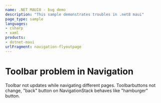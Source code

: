 ```yaml
---
name: .NET MAUI8 - bug demo
description: "This sample demonstrates troubles in .net8 maui"
page_type: sample
languages:
- csharp
- xaml
products:
- dotnet-maui
urlFragment: navigation-flyoutpage
---
```


# Toolbar problem in Navigation

Toolbar not updates while navigating different pages. Toolbarbuttons not change, "back" button on NavigationStack behaves like "hamburger" button.
